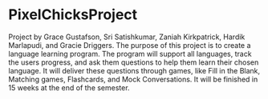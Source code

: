 # PixelChicksProject
Project by Grace Gustafson, Sri Satishkumar, Zaniah Kirkpatrick, Hardik Marlapudi, and Gracie Driggers.
The purpose of this project is to create a language learning program. The program will support all languages, track the users progress, and ask them questions to help them learn their chosen language. It will deliver these questions through games, like Fill in the Blank, Matching games, Flashcards, and Mock Conversations. It will be finished in 15 weeks at the end of the semester. 
